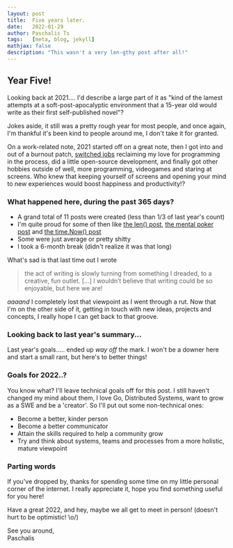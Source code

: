 ```yaml
---
layout: post
title:  Five years later.
date:   2022-01-29
author: Paschalis Ts
tags:   [meta, blog, jekyll]
mathjax: false
description: "This wasn't a very len-gthy post after all!"
---
```


## Year Five!

Looking back at 2021.... I'd describe a large part of it as "kind of the lamest attempts at a soft-post-apocalyptic environment that a 15-year old would write as their first self-published novel"?

Jokes aside, it still was a pretty rough year for most people, and once again, I'm thankful it's been kind to people around me, I don't take it for granted.

On a work-related note, 2021 started off on a great note, then I got into and out of a burnout patch, [switched jobs](https://twitter.com/tpaschalis_/status/1480632282390183937) reclaiming my love for programming in the process, did a little open-source development, and finally got other hobbies outside of well, more programming, videogames and staring at screens. Who knew that keeping yourself of screens and opening your mind to new experiences would boost happiness and productivity!?

### What happened here, during the past 365 days?
- A grand total of 11 posts were created (less than 1/3 of last year's count)
- I'm quite proud for some of then like [the len() post](https://tpaschalis.github.io/golang-len/), [the mental poker post](https://tpaschalis.github.io/mental-poker/) and [the time.Now() post](https://tpaschalis.github.io/golang-time-now/)
- Some were just average or pretty shitty
- I took a 6-month break (didn't realize it was that long)

What's sad is that last time out I wrote
> the act of writing is slowly turning from something I dreaded, to a creative, fun outlet. [...]
> I wouldn’t believe that writing could be so enjoyable, but here we are!

_aaaand_ I completely lost that viewpoint as I went through a rut. Now that I'm on the other side of it, getting in touch with new ideas, projects and concepts, I really hope I can get back to that groove.


### Looking back to last year's summary...

Last year's goals..... ended up _way off_ the mark. I won't be a downer here and start a small rant, but here's to better things!

### Goals for 2022..?
You know what? I'll leave technical goals off for this post. I still haven't changed my mind about them, I love Go, Distributed Systems, want to grow as a SWE and be a 'creator'. So I'll put out some non-technical ones:

- Become a better, kinder person
- Become a better communicator
- Attain the skills required to help a community grow
- Try and think about systems, teams and processes from a more holistic, mature viewpoint

### Parting words
If you've dropped by, thanks for spending some time on my little personal corner of the internet. I really appreciate it, hope you find something useful for you here!

Have a great 2022, and hey, maybe we all get to meet in person! (doesn't hurt to be optimistic! \o/)

See you around,  
Paschalis
